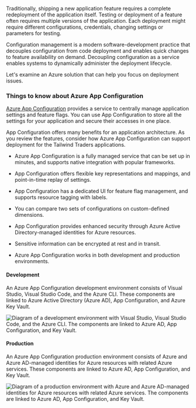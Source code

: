 
Traditionally, shipping a new application feature requires a complete redeployment of the application itself. Testing or deployment of a feature often requires multiple versions of the application. Each deployment might require different configurations, credentials, changing settings or parameters for testing.

Configuration management is a modern software-development practice that decouples configuration from code deployment and enables quick changes to feature availability on demand. Decoupling configuration as a service enables systems to dynamically administer the deployment lifecycle.

Let's examine an Azure solution that can help you focus on deployment issues.

### Things to know about Azure App Configuration

[Azure App Configuration](https://learn.microsoft.com/en-us/azure/azure-app-configuration/overview) provides a service to centrally manage application settings and feature flags. You can use App Configuration to store all the settings for your application and secure their accesses in one place.

App Configuration offers many benefits for an application architecture. As you review the features, consider how Azure App Configuration can support deployment for the Tailwind Traders applications.

- Azure App Configuration is a fully managed service that can be set up in minutes, and supports native integration with popular frameworks.
    
- App Configuration offers flexible key representations and mappings, and point-in-time replay of settings.
    
- App Configuration has a dedicated UI for feature flag management, and supports resource tagging with labels.
    
- You can compare two sets of configurations on custom-defined dimensions.
    
- App Configuration provides enhanced security through Azure Active Directory-managed identities for Azure resources.
    
- Sensitive information can be encrypted at rest and in transit.
    
- Azure App Configuration works in both development and production environments.
    

#### Development

An Azure App Configuration development environment consists of Visual Studio, Visual Studio Code, and the Azure CLI. These components are linked to Azure Active Directory (Azure AD), App Configuration, and Azure Key Vault.

![Diagram of a development environment with Visual Studio, Visual Studio Code, and the Azure CLI. The components are linked to Azure AD, App Configuration, and Key Vault.](https://learn.microsoft.com/en-us/training/wwl-azure/design-application-architecture/media/app-config-development.png)

#### Production

An Azure App Configuration production environment consists of Azure and Azure AD-managed identities for Azure resources with related Azure services. These components are linked to Azure AD, App Configuration, and Key Vault.

![Diagram of a production environment with Azure and Azure AD-managed identities for Azure resources with related Azure services. The components are linked to Azure AD, App Configuration, and Key Vault.](https://learn.microsoft.com/en-us/training/wwl-azure/design-application-architecture/media/app-config-production.png)
